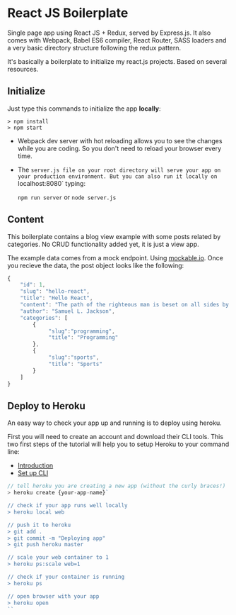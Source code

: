 # React JS Boilerplate

Single page app using React JS + Redux, served by Express.js. It also comes with Webpack, Babel ES6 compiler, React Router, SASS loaders and a very basic directory structure following the redux pattern.

It's basically a boilerplate to initialize my react.js projects.
Based on several resources.

## Initialize

Just type this commands to initialize the app **locally**:
```avascript
> npm install
> npm start
```

- Webpack dev server with hot reloading allows you to see the changes while you are coding. So you don't need to reload your browser every time.
- The `server.js file on your root directory will serve your app on your production environment. But you can also run it locally on `localhost:8080` typing:

  `npm run server` or `node server.js`

## Content
This boilerplate contains a blog view example with some posts related by categories.
No CRUD functionality added yet, it is just a view app.

The example data comes from a mock endpoint. Using [mockable.io](https://www.mockable.io).
Once you recieve the data, the post object looks like the following:

```javascript
{
    "id": 1,
    "slug": "hello-react",
    "title": "Hello React",
    "content": "The path of the righteous man is beset on all sides by the iniquities...",
    "author": "Samuel L. Jackson",
    "categories": [
        {
             "slug":"programming",
             "title": "Programming"
        },
        {
             "slug":"sports",
             "title": "Sports"
        }
    ]
}
```

## Deploy to Heroku
An easy way to check your app up and running is to deploy using heroku.

First you will need to create an account and download their CLI tools. This two first steps of the tutorial will help you to setup Heroku to your command line:
* [Introduction](https://devcenter.heroku.com/articles/getting-started-with-nodejs#introduction)
* [Set up CLI](https://devcenter.heroku.com/articles/getting-started-with-nodejs#set-up)

```javascript
// tell heroku you are creating a new app (without the curly braces!)
> heroku create {your-app-name}`

// check if your app runs well locally
> heroku local web

// push it to heroku
> git add .
> git commit -m "Deploying app"
> git push heroku master

// scale your web container to 1
> heroku ps:scale web=1

// check if your container is running
> heroku ps

// open browser with your app
> heroku open
``